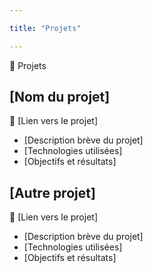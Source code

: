 ```yaml
---

title: "Projets"

---
```



🚀 Projets

## [Nom du projet]

🔗 [Lien vers le projet]  

- [Description brève du projet]
- [Technologies utilisées]
- [Objectifs et résultats]

## [Autre projet]

🔗 [Lien vers le projet]  

- [Description brève du projet]
- [Technologies utilisées]
- [Objectifs et résultats]
